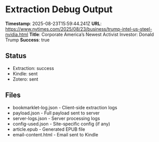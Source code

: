 # Extraction Debug Output

**Timestamp**: 2025-08-23T15:59:44.241Z
**URL**: https://www.nytimes.com/2025/08/23/business/trump-intel-us-steel-nvidia.html
**Title**: Corporate America’s Newest Activist Investor: Donald Trump
**Success**: true

## Status
- Extraction: success
- Kindle: sent
- Zotero: sent

## Files
- bookmarklet-log.json - Client-side extraction logs
- payload.json - Full payload sent to server
- server-logs.json - Server processing logs
- config-used.json - Site-specific config (if any)
- article.epub - Generated EPUB file
- email-content.html - Email sent to Kindle
